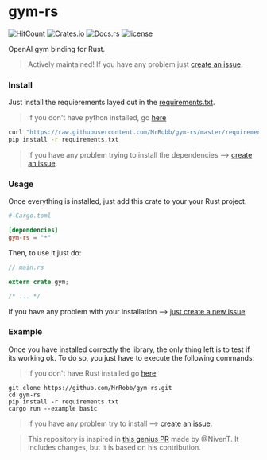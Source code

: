 # gym-rs

[![HitCount](http://hits.dwyl.io/mrrobb/gym-rs.svg)](http://hits.dwyl.io/mrrobb/gym-rs)
[![Crates.io](https://img.shields.io/crates/v/gym)](https://crates.io/crates/gym)
[![Docs.rs](https://docs.rs/gym/badge.svg)](https://docs.rs/gym-rs/latest/gym)
[![license](https://img.shields.io/badge/license-MIT-blue.svg)](https://github.com/MrRobb/gym-rs/blob/master/LICENSE)

OpenAI gym binding for Rust.

> Actively maintained! If you have any problem just [create an issue](https://github.com/MrRobb/gym-rs/issues/new).

### Install

Just install the requierements layed out in the [requirements.txt](https://github.com/MrRobb/gym-rs/blob/master/requirements.txt). 

> If you don't have python installed, go [here](https://realpython.com/installing-python/#windows)

```sh
curl "https://raw.githubusercontent.com/MrRobb/gym-rs/master/requirements.txt" > requirements.txt
pip install -r requirements.txt
```

> If you have any problem trying to install the dependencies --> [create an issue](https://github.com/MrRobb/gym-rs/issues/new).

### Usage

Once everything is installed, just add this crate to your your Rust project.

```toml
# Cargo.toml

[dependencies]
gym-rs = "*"
```

Then, to use it just do:

```rust
// main.rs

extern crate gym;

/* ... */
```

If you have any problem with your installation --> [just create a new issue](https://github.com/MrRobb/gym-rs/issues/new)

### Example

Once you have installed correctly the library, the only thing left is to test if its working ok. To do so, you just have to execute the following commands:

> If you don't have Rust installed go [here](https://www.rust-lang.org/tools/install)

```shell script
git clone https://github.com/MrRobb/gym-rs.git
cd gym-rs
pip install -r requirements.txt
cargo run --example basic
```

> If you have any problem try to install --> [create an issue](https://github.com/MrRobb/gym-rs/issues/new).

> This repository is inspired in [this genius PR](https://github.com/openai/gym-http-api/pull/56) made by @NivenT. It includes changes, but it is based on his contribution.
